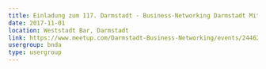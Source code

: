 ```yaml
---
title: Einladung zum 117. Darmstadt - Business-Networking Darmstadt Mittwoch 01.11.2017
date: 2017-11-01
location: Weststadt Bar, Darmstadt
link: https://www.meetup.com/Darmstadt-Business-Networking/events/244627626/
usergroup: bnda
type: usergroup
---
```

